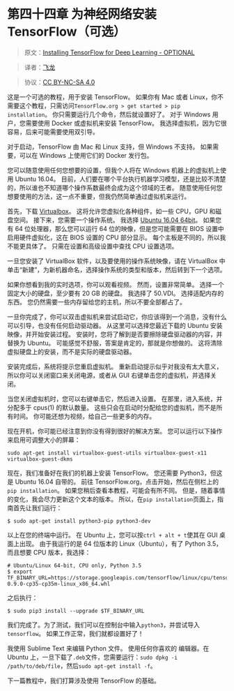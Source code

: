 # 第四十四章 为神经网络安装 TensorFlow（可选）

> 原文：[Installing TensorFlow for Deep Learning - OPTIONAL
](https://pythonprogramming.net/installing-tensorflow-machine-learning-tutorial/)

> 译者：[飞龙](https://github.com/wizardforcel)

> 协议：[CC BY-NC-SA 4.0](http://creativecommons.org/licenses/by-nc-sa/4.0/)

这是一个可选的教程，用于安装 TensorFlow。 如果你有 Mac 或者 Linux，你不需要这个教程，只需访问`TensorFlow.org > get started > pip installation`。 你只需要运行几个命令，然后就设置好了。 对于 Windows 用户，您需要使用 Docker 或虚拟机来安装 TensorFlow。 我选择虚拟机，因为它很容易，后来可能需要使用双引导。

对于启动，TensorFlow 由 Mac 和 Linux 支持，但 Windows 不支持。 如果需要，可以在 Windows 上使用它们的 Docker 发行包。

您可以随意使用任何您想要的设置，但我个人将在 Windows 机器上的虚拟机上使用 Ubuntu 16.04。 目前，人们要在哪个平台执行机器学习模型，还是比较不清楚的，所以谁也不知道哪个操作系数最终会成为这个领域的王者。 随意使用任何您想要使用的方法，这一点不重要，但我仍然简单通过虚拟机来运行。

首先，下载 [Virtualbox](https://www.virtualbox.org/wiki/Downloads)。 这将允许您虚拟化各种组件，如一些 CPU，GPU 和磁盘空间。 接下来，您需要一个操作系统。 我选择 [Ubuntu 16.04 64bit](https://www.ubuntu.com/download/alternative-downloads)。 如果您有 64 位处理器，那么您可以运行 64 位的映像，但是您可能需要在 BIOS 设置中启用硬件虚拟化，这在 BIOS 设置的 CPU 部分显示。 每个主板是不同的，所以我不能更具体了。 只需在设置和高级设置中查找 CPU 设置选项。

一旦您安装了 VirtualBox 软件，以及要使用的操作系统映像，请在 VirtualBox 中单击“新建”，为新机器命名，选择操作系统的类型和版本，然后转到下一个选项。

如果你想看到我的实时选项，你可以观看视频。 然而，设置非常简单。 选择一个固定大小的硬盘，至少要有 20 GB 的硬盘。 我选择了 50.VDI。 选择适配内存的东西。 您仍然需要一些内存留给您的主机，所以不要全部都占了。

一旦你完成了，你可以双击虚拟机来尝试启动它，你应该得到一个消息，没有什么可以引导，也没有任何启动驱动器。 从这里可以选择您最近下载的 Ubuntu 安装映像，并开始安装过程。 安装时，您将了解到是否要擦除硬盘驱动器的内容，并替换为 Ubuntu。 可能感觉不舒服，答案是肯定的，那就是你想做的。 这将清除虚拟硬盘上的安装，而不是实际的硬盘驱动器。

安装完成后，系统将提示您重启虚拟机。 重新启动提示似乎对我没有太大意义，所以你可以关闭窗口来关闭电源，或者从 GUI 右键单击您的虚拟机，并选择关闭。

当您关闭虚拟机时，您可以右键单击它，然后进入设置。 在那里，进入系统，并分配多于 cpus(1) 的默认数量。 这些只会在启动时分配给您的虚拟机，而不是所有时间。 你可能还想为视频，给自己一些更多的内存。

现在开机，你可能已经注意到你没有得到很好的解决方案。 您可以运行以下操作来启用可调整大小的屏幕：

```
sudo apt-get install virtualbox-guest-utils virtualbox-guest-x11 virtualbox-guest-dkms
```

现在，我们准备好在我们的机器上安装 TensorFlow。 您还需要 Python3，但这是 Ubuntu 16.04 自带的。 前往 TensorFlow.org，点击开始，然后在侧栏上的`pip installation`。 如果您稍后查看本教程，可能会有所不同。 但是，随着事情的变化，我会尽力更新这个文本的版本。 所以，在`pip installation`页面上，指南首先让我们运行：


```
$ sudo apt-get install python3-pip python3-dev
```

以上在您的终端中运行。 在 Ubuntu 上，您可以按`ctrl + alt + t`使其在 GUI 桌面上出现。 由于我运行的是 64 位版本的 Linux（Ubuntu），有了 Python 3.5，而且想要 CPU 版本，我选择：

```
# Ubuntu/Linux 64-bit, CPU only, Python 3.5
$ export TF_BINARY_URL=https://storage.googleapis.com/tensorflow/linux/cpu/tensorflow-0.9.0-cp35-cp35m-linux_x86_64.whl
```

之后执行：

```
$ sudo pip3 install --upgrade $TF_BINARY_URL
```

我们完成了。为了测试，我们可以在控制台中输入`python3`，并尝试导入`tensorflow`。 如果工作正常，我们就都设置好了！

我使用 Sublime Text 来编辑 Python 文件。 使用任何你喜欢的 编辑器。在 Ubuntu 上，一旦下载了`.deb`文件，您需要运行：`sudo dpkg -i /path/to/deb/file`，然后`sudo apt-get install -f`。

下一篇教程中，我们打算涉及使用 TensorFlow 的基础。
